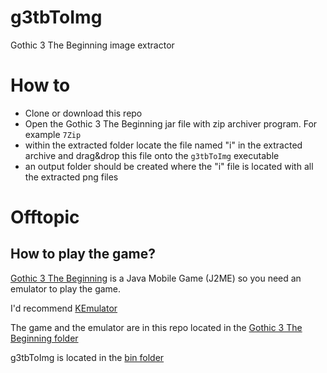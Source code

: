 # g3tbToImg
Gothic 3 The Beginning image extractor

# How to
- Clone or download this repo
- Open the Gothic 3 The Beginning jar file with zip archiver program. For example `7Zip`
- within the extracted folder locate the file named "i" in the extracted archive and drag&drop this file onto the `g3tbToImg` executable
- an output folder should be created where the "i" file is located with all the extracted png files

# Offtopic
## How to play the game?
[Gothic 3 The Beginning](Gothic3-TheBeginning) is a Java Mobile Game (J2ME) so you need an emulator to play the game.

I'd recommend [KEmulator](Gothic3-TheBeginning)

The game and the emulator are in this repo located in the [Gothic 3 The Beginning folder](Gothic3-TheBeginning)
 
g3tbToImg is located in the [bin folder](bin)
